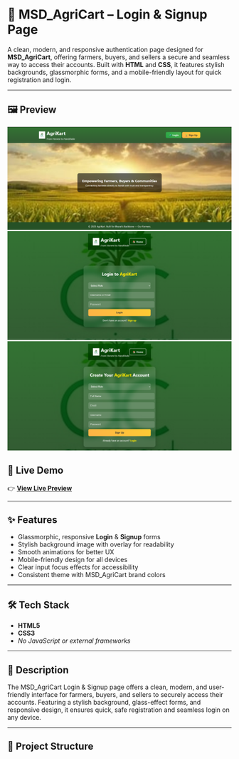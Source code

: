 # 🌾 MSD_AgriCart – Login & Signup Page

A clean, modern, and responsive authentication page designed for **MSD_AgriCart**, offering farmers, buyers, and sellers a secure and seamless way to access their accounts. Built with **HTML** and **CSS**, it features stylish backgrounds, glassmorphic forms, and a mobile-friendly layout for quick registration and login.

---

## 🖼 Preview
![Login & Signup Preview](https://github.com/kadajnanadeepika-245/MSD_AgriCart_Login-Signup-Page/blob/main/Screenshot%202025-08-13%20233919.png)
![Login & Signup Preview](https://github.com/kadajnanadeepika-245/MSD_AgriCart_Login-Signup-Page/blob/main/Screenshot%202025-08-13%20233929.png)
![Login & Signup Preview](https://github.com/kadajnanadeepika-245/MSD_AgriCart_Login-Signup-Page/blob/main/Screenshot%202025-08-13%20233941.png)

## 🚀 Live Demo
👉 **[View Live Preview](https://agricartlogindeepika.netlify.app/)**

---

## ✨ Features
- Glassmorphic, responsive **Login** & **Signup** forms  
- Stylish background image with overlay for readability  
- Smooth animations for better UX  
- Mobile-friendly design for all devices  
- Clear input focus effects for accessibility  
- Consistent theme with MSD_AgriCart brand colors  

---

## 🛠 Tech Stack
- **HTML5**  
- **CSS3**  
- *No JavaScript or external frameworks*

---

## 📜 Description
The MSD_AgriCart Login & Signup page offers a clean, modern, and user-friendly interface for farmers, buyers, and sellers to securely access their accounts. Featuring a stylish background, glass-effect forms, and responsive design, it ensures quick, safe registration and seamless login on any device.

---

## 📁 Project Structure
